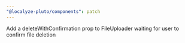 ```yaml
---
"@localyze-pluto/components": patch
---
```


Add a deleteWithConfirmation prop to FileUploader waiting for user to confirm file deletion
